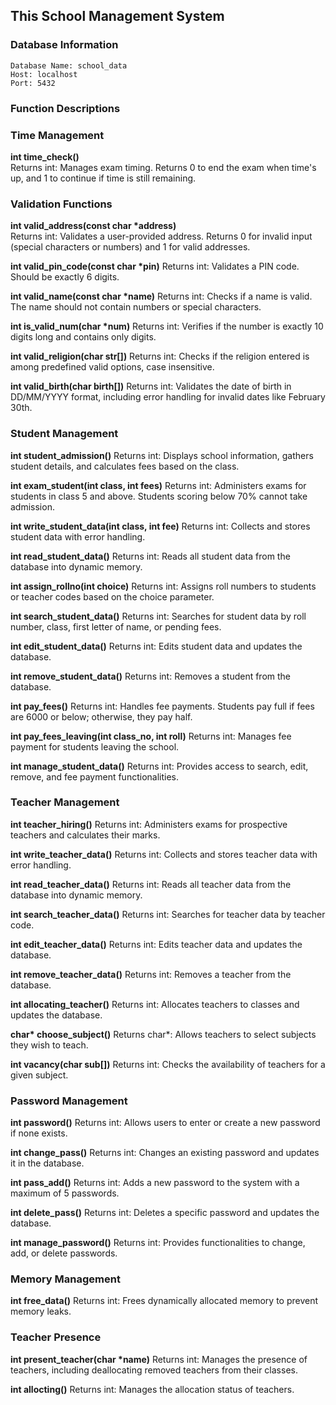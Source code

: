 ## This School Management System

### Database Information
```
Database Name: school_data
Host: localhost
Port: 5432
```

### Function Descriptions

### Time Management

**int time_check()**  
Returns int: Manages exam timing. Returns 0 to end the exam when time's up, and 1 to continue if time is still remaining.

### Validation Functions

**int valid_address(const char \*address)**  
Returns int: Validates a user-provided address. Returns 0 for invalid input (special characters or numbers) and 1 for valid addresses.

**int valid_pin_code(const char \*pin)** 
Returns int: Validates a PIN code. Should be exactly 6 digits.

**int valid_name(const char \*name)** 
Returns int: Checks if a name is valid. The name should not contain numbers or special characters.

**int is_valid_num(char \*num)** 
Returns int: Verifies if the number is exactly 10 digits long and contains only digits.

**int valid_religion(char str[])** 
Returns int: Checks if the religion entered is among predefined valid options, case insensitive.

**int valid_birth(char birth[])** 
Returns int: Validates the date of birth in DD/MM/YYYY format, including error handling for invalid dates like February 30th.


### Student Management

**int student_admission()** 
Returns int: Displays school information, gathers student details, and calculates fees based on the class.

**int exam_student(int class, int fees)** 
Returns int: Administers exams for students in class 5 and above. Students scoring below 70% cannot take admission.

**int write_student_data(int class, int fee)** 
Returns int: Collects and stores student data with error handling.

**int read_student_data()** 
Returns int: Reads all student data from the database into dynamic memory.

**int assign_rollno(int choice)** 
Returns int: Assigns roll numbers to students or teacher codes based on the choice parameter.

**int search_student_data()** 
Returns int: Searches for student data by roll number, class, first letter of name, or pending fees.

**int edit_student_data()** 
Returns int: Edits student data and updates the database.

**int remove_student_data()** 
Returns int: Removes a student from the database.

**int pay_fees()** 
Returns int: Handles fee payments. Students pay full if fees are 6000 or below; otherwise, they pay half.

**int pay_fees_leaving(int class_no, int roll)** 
Returns int: Manages fee payment for students leaving the school.

**int manage_student_data()** 
Returns int: Provides access to search, edit, remove, and fee payment functionalities.


### Teacher Management

**int teacher_hiring()** 
Returns int: Administers exams for prospective teachers and calculates their marks.

**int write_teacher_data()** 
Returns int: Collects and stores teacher data with error handling.

**int read_teacher_data()** 
Returns int: Reads all teacher data from the database into dynamic memory.

**int search_teacher_data()** 
Returns int: Searches for teacher data by teacher code.

**int edit_teacher_data()** 
Returns int: Edits teacher data and updates the database.

**int remove_teacher_data()** 
Returns int: Removes a teacher from the database.

**int allocating_teacher()** 
Returns int: Allocates teachers to classes and updates the database.

**char\* choose_subject()** 
Returns char*: Allows teachers to select subjects they wish to teach.

**int vacancy(char sub[])** 
Returns int: Checks the availability of teachers for a given subject.

### Password Management

**int password()** 
Returns int: Allows users to enter or create a new password if none exists.

**int change_pass()** 
Returns int: Changes an existing password and updates it in the database.

**int pass_add()** 
Returns int: Adds a new password to the system with a maximum of 5 passwords.

**int delete_pass()** 
Returns int: Deletes a specific password and updates the database.

**int manage_password()** 
Returns int: Provides functionalities to change, add, or delete passwords.

### Memory Management

**int free_data()** 
Returns int: Frees dynamically allocated memory to prevent memory leaks.

### Teacher Presence

**int present_teacher(char \*name)** 
Returns int: Manages the presence of teachers, including deallocating removed teachers from their classes.

**int allocting()** 
Returns int: Manages the allocation status of teachers.
